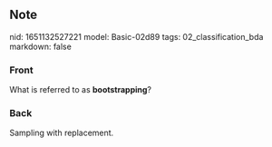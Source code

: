 ## Note
nid: 1651132527221
model: Basic-02d89
tags: 02_classification_bda
markdown: false

### Front
What is referred to as <b>bootstrapping</b>?

### Back
Sampling with replacement.

